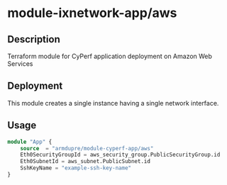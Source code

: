 # module-ixnetwork-app/aws

## Description
Terraform module for CyPerf application deployment on Amazon Web Services

## Deployment
This module creates a single instance having a single network interface.

## Usage
```tf
module "App" {
	source  = "armdupre/module-cyperf-app/aws"
	Eth0SecurityGroupId = aws_security_group.PublicSecurityGroup.id
	Eth0SubnetId = aws_subnet.PublicSubnet.id
	SshKeyName = "example-ssh-key-name"
}
```